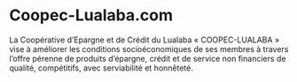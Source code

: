 # Coopec-Lualaba.com
La Coopérative d’Epargne et de Crédit du Lualaba « COOPEC-LUALABA » vise à améliorer les conditions socioéconomiques de ses membres à travers l’offre pérenne de produits d’épargne, crédit et de service non financiers de qualité, compétitifs, avec serviabilité et honnêteté.
